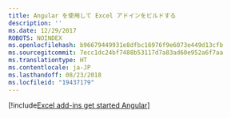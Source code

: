```yaml
---
title: Angular を使用して Excel アドインをビルドする
description: ''
ms.date: 12/29/2017
ROBOTS: NOINDEX
ms.openlocfilehash: b96679449931e8dfbc16976f9e6073e449d13cfb
ms.sourcegitcommit: 7ecc1dc24bf7488b53117d7a83ad60e952a6f7aa
ms.translationtype: HT
ms.contentlocale: ja-JP
ms.lasthandoff: 08/23/2018
ms.locfileid: "19437179"
---
```

[!include[Excel add-ins get started Angular](../includes/file-get-started-excel-angular.md)]

